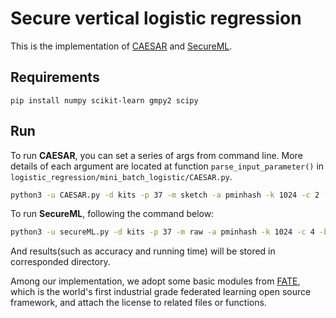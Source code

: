 # Secure vertical logistic regression
This is the implementation of [CAESAR](https://arxiv.org/abs/2008.08753) and [SecureML](https://eprint.iacr.org/2017/396.pdf).
## Requirements
```text
pip install numpy scikit-learn gmpy2 scipy
```
## Run
To run **CAESAR**, you can set a series of args from command line. More details of each argument are located at function `parse_input_parameter()` in `logistic_regression/mini_batch_logistic/CAESAR.py`.
```bash
python3 -u CAESAR.py -d kits -p 37 -m sketch -a pminhash -k 1024 -c 2 -b 2 -o bin -r mm -l off -s linear -al 0.005 -lm 1 -cp 1 -i 150 -t 128 -e 150 -f
```
To run **SecureML**, following the command below:
```bash
python3 -u secureML.py -d kits -p 37 -m raw -a pminhash -k 1024 -c 4 -b 2 -o bin -r mm -l off -s linear -al 0.0001 -lm 1 -i 100 -t 8 -e 100 -f
```
And results(such as accuracy and running time) will be stored in corresponded directory.

Among our implementation, we adopt some basic modules from [FATE](https://github.com/FederatedAI/FATE.git), which is the world's first industrial grade federated learning open source framework, and attach the license to related files or functions.
